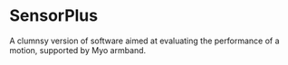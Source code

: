 # SensorPlus
A clumnsy version of software aimed at evaluating the performance of a motion, supported by Myo armband.
